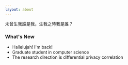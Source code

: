 ```yaml
---
layout: about
---
```


未曾生我誰是我，生我之時我是誰？

### What's New

- Hallelujah! I'm back!
- Graduate student in computer science
- The research direction is differential privacy correlation
